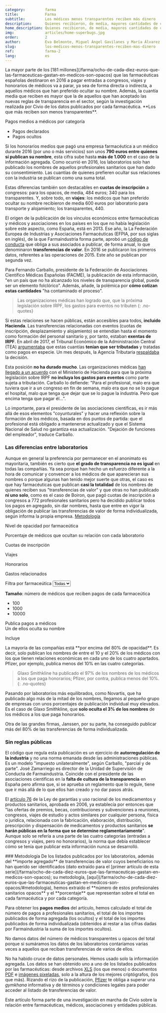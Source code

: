 ```yaml
---
category:         farma
title:            Farma
subtitle:         Los médicos menos transparentes reciben más dinero
description:      Quienes recibieron, de media, mayores cantidades de cada laboratorio prefieren ocultar sus relaciones con la industria
home_description: Quienes recibieron, de media, mayores cantidades de cada laboratorio prefieren ocultar sus relaciones con la industria
img:              articles/home-superbugs.jpg
order:            2
author:           Eva Belmonte, Miguel Ángel Gavilanes y María Álvarez del Vayo
slug:             los-medicos-menos-transparentes-reciben-mas-dinero
ref:              farma-2
lang:             es
---
```


<div class="container page-content" markdown="1">
  <div class="page-content-container" markdown="1">
La mayor parte de los [181 millones](/farma/ocho-de-cada-diez-euros-que-las-farmaceuticas-gastan-en-medicos-son-opacos) que las farmacéuticas españolas destinaron en 2016 a pagar entradas a congresos, viajes y honorarios de médicos va a parar, ya sea de forma directa o indirecta, a aquellos médicos que han preferido ocultar su nombre. Además, la cuantía media que reciben es mayor que la de aquellos que han aceptado las nuevas reglas de transparencia en el sector, según la investigación realizada por Civio de los datos publicados por cada farmacéutica. **Los que más reciben son menos transparentes**.

<div class="container-right">
  <div class="graph-container">
    <p class="graph-container-caption" style="margin-bottom: 15px">Pagos medios a médicos por categoría</p>
    <ul class="pharma-doctors-average-legend">
      <li class="payment-declared"><span></span> Pagos declarados</li>
      <li class="payment-hidden"><span></span> Pagos ocultos</li>
    </ul>
    <div id="pharma-doctors-average" class="bar-graph"></div>
  </div>
</div>

Si los honorarios medios que pagó una empresa farmacéutica a un médico durante 2016 (por uno o más servicios) son unos **790 euros entre quienes sí publican su nombre**, esta cifra sube hasta **más de 1.000** en el caso de la información agregada. Como ocurrió en 2016, los laboratorios solo han publicado los nombres de aquellos profesionales sanitarios que han dado su consentimiento. Las cuantías de quienes prefieren ocultar sus relaciones con la industria se publican como una suma total.

Estas diferencias también son destacables en **cuotas de inscripción** a congresos: para los opacos, de media, 484 euros; 340 para los transparentes. Y, sobre todo, en **viajes**: los médicos que han preferido ocultar su nombre recibieron de media 600 euros por laboratorio para transporte y alojamiento; los transparentes, 440.

El origen de la publicación de los vínculos económicos entre farmacéuticas y médicos y asociaciones en los países en los que no había legislación sobre este aspecto, como España, está en 2013. Ese año, la La Federación Europea de Industrias y Asociaciones Farmacéuticas (EFPIA, por sus siglas en inglés), de la que Farmaindustria forma parte, aprobó un [código de conducta](http://transparency.efpia.eu/the-efpia-code-2) que obliga a sus asociados a publicar, de forma anual, lo que denominaron **transferencias de valor**. En 2016 se publicaron los primeros datos, referentes a las operaciones de 2015. Este año se publican por segunda vez.

Para Fernando Carballo, presidente de la Federación de Asociaciones Científico Médicas Españolas (FACME), la publicación de esta información, "en un país que no ha alcanzado los niveles de transparencia global, puede ser un elemento folclórico". Además, añade, la polémica por **cómo cotizan estas cantidades** "ha contaminado el proceso".

> Las organizaciones médicas han logrado que, que la próxima legislación sobre IRPF, los gastos para eventos no tributen
{: .no-quotes}

Si estas relaciones se hacen públicas, están accesibles para todos, **incluido Hacienda**. Las transferencias relacionadas con eventos (cuotas de inscripción, desplazamiento y alojamiento) se entendían hasta el momento como formación del personal sanitario y, por tanto, estaban **exentas de IRPF**. En abril de 2017, el Tribunal Económico de la Administración Central (TEA) [argumentaba](http://serviciostelematicos.minhap.gob.es/DYCteac/criterio.aspx?id=00/03645/2013/00/0/1&q=s%3d1%26rn%3d%26ra%3d%26fd%3d%26fh%3d%26u%3d01%26n%3d%26p%3d%26c1%3d%26c2%3d%26c3%3d%26tc%3d1%26tr%3d%26tp%3dprofesionales+sanitarios%26tf%3d%26c%3d0%26pg%3d) que estas cuantías **tenían que ser tributadas** y tratadas como pagos en especie. Un mes después, la Agencia Tributaria [respaldaba](https://www.documentcloud.org/documents/3892128-Consulta-Aeat.html) la decisión.

Esta posición **no ha durado mucho**. Las organizaciones médicas [han llegado a un acuerdo](http://www.minhafp.gob.es/Documentacion/Publico/GabineteMinistro/Notas%20Prensa/2017/MINISTRO/29-05-17%20NP%20REUNI%C3%93N%20MONTORO%20OMC.pdf) con el Ministerio de Hacienda para que la próxima legislación sobre IRPF **no incluya los gastos para eventos** como parte sujeta a tributación. Carballo lo defiende: "Para el profesional, malo era que tuviera que ir a un congreso en fin de semana, malo era que no se lo pague el hospital, malo que tenga que dejar que se lo pague la industria. Pero que encima tenga que pagar él...".

Lo importante, para el presidente de las asociaciones científicas, es ir más allá de esos elementos "coyunturales" y hacer una reflexión sobre la formación de los médicos, basada en dos puntos de partida: que el profesional está obligado a mantenerse actualizado y que el Sistema Nacional de Salud no garantiza esa actualización. "Dejación de funciones del empleador", traduce Carballo.

### Las diferencias entre laboratorios

Aunque en general la preferencia por permanecer en el anonimato es mayoritaria, también es cierto que **el grado de transparencia no es igual** en todas las compañías. Ya sea porque han hecho un esfuerzo diferente a la hora de comunicar y convencer a los médicos de que aparecieran sus nombres o porque algunas han tenido mejor suerte que otras, el caso es que hay farmacéuticas que publican **casi la totalidad** de los nombres de quienes reciben sus "transferencias de valor" y que otras no han publicado **ni uno solo**, como es el caso de Boiron, que pagó cuotas de inscripción a congresos a 772 profesionales sanitarios pero ha decidido publicar todos los pagos en agregado, sin dar nombres, hasta que entre en vigor la obligación de publicar las transferencias de valor de forma individualizada, según informa la propia empresa. [Metodología](/farma/los-medicos-menos-transparentes-reciben-mas-dinero/#metodologia)

</div>

<div class="graph-container pharma-transfers-container">
  <p class="graph-container-caption">Nivel de opacidad por farmaceútica</p>

  <p class="legend-title">Porcentaje de médicos que ocultan su relación con cada laboratorio</p>
  <ul class="legend"></ul>
  
  <p class="graph-container-title">Cuotas de inscripción</p>
  <div id="pharma-transfers-charges" class="pharma-transfers beeswarm-graph"></div>

  <p class="graph-container-title">Viajes</p>
  <div id="pharma-transfers-travels" class="pharma-transfers beeswarm-graph"></div>

  <p class="graph-container-title">Honorarios</p>
  <div id="pharma-transfers-fees" class="pharma-transfers beeswarm-graph"></div>

  <p class="graph-container-title">Gastos relacionados</p>
  <div id="pharma-transfers-relateds" class="pharma-transfers beeswarm-graph"></div>

  <div class="row pharma-transfers-footer">
    <div class="col-sm-4">
      <div id="pharma-selector" class="form-group">
        <label>Filtra por farmaceútica</label>
        <select class="form-control">
          <option value="-1">Todas</option>
        </select>
      </div>
    </div>
    <div class="size-legend col-sm-8">
      <p><strong>Tamaño</strong>: número de médicos que reciben pagos de cada farmaceútica</p>
      <ul>
        <li class="sm"><span class="circle"></span> 100</li>
        <li class="m"><span class="circle"></span> 1000</li>
        <li class="l"><span class="circle"></span> 10000</li>
      </ul>
    </div>
  </div>
 
  <div id="pharma-transfers-tooltip" class="tooltip top" role="tooltip">
    <div class="tooltip-arrow"></div>
    <div class="tooltip-inner">
      <p class="title"></p>
      <div class="description">
        <p>Publica pagos a <span class="total"></span> médicos<br/>Un <span class="value"></span> de ellos oculta su nombre</p>
        <p class="subsidiaries-cont">Incluye <span class="subsidiaries"></span></p>
      </div>
    </div>
  </div>
</div>

<div class="page-content-container" markdown="1">
La mayoría de las compañías está **por encima del 80% de opacidad**. Es decir, solo publican los nombres de entre el 10 y el 20% de los médicos con los que tienen relaciones económicas en cada uno de los cuatro apartados. Pfizer, por ejemplo, publica menos del 10% en las cuatro categorías.

> Glaxo Smithkline ha publicado el 97% de los nombres de los médicos a los que paga honorarios; Pfizer, por contra, publica menos del 10%.
{: .no-quotes}

Pasando por laboratorios más equilibrados, como Novartis, que ha publicado algo más de la mitad de los nombres, llegamos al pequeño grupo de empresas con unos porcentajes de publicación individual muy elevados. Es el caso de Glaxo Smithkline, que **solo oculta el 3% de los nombres** de los médicos a los que paga honorarios. 

Otra de las grandes firmas, Janssen, por su parte, ha conseguido publicar más del 80% de las transferencias de forma individualizada.

### Sin reglas públicas

El código que regula esta publicación es un ejercicio de **autorregulación de la industria** y no una norma emanada desde las administraciones públicas. Es un modelo "impuesto unilateralmente", según Carballo, "parcial y de parte". José Zamarriego es director de la Unidad de Supervisión de Conducta de Farmaindustria. Coincide con el presidente de las asociaciones cientificas en la **falta de cultura de la transparencia** en España pero afirma que, si se aprueba un reglamento que lo regule, tiene que ir más allá de lo que ellos han creado y no dar pasos atrás.

El [artículo 76](https://www.boe.es/buscar/act.php?id=BOE-A-2006-13554#a76
) de la Ley de garantías y uso racional de los medicamentos y productos sanitarios, aprobada en 2006, ya establecía por entonces que "las ofertas de premios, becas, contribuciones y subvenciones a reuniones, congresos, viajes de estudio y actos similares por cualquier persona, física o jurídica, relacionada con la fabricación, elaboración, distribución, prescripción y dispensación de medicamentos y productos sanitarios **se harán públicas en la forma que se determine reglamentariamente**". Aunque solo se refería a una parte de las cuatro categorías (entradas a congresos y viajes, pero no honorarios), la norma que debía establecer cómo se tenía que publicar esta información nunca se desarrolló.

<div id="metodologia" class="panel" markdown="1">
### Metodología
De los listados publicados por los laboratorios, además del **importe agregado** de transferencias de valor cuyos beneficiarios no han querido ser identificados (dato extraído para el [primer artículo de esta serie](/farma/ocho-de-cada-diez-euros-que-las-farmaceuticas-gastan-en-medicos-son-opacos); su metodología, [aquí](/farma/ocho-de-cada-diez-euros-que-las-farmaceuticas-gastan-en-medicos-son-opacos/#metodologia),  hemos extraído el **número de estos profesionales sanitarios opacos** y el **porcentaje** que representan sobre el total en cada farmacéutica y por cada categoría.

Para obtener los **pagos medios** del artículo, hemos calculado el total de número de pagos a profesionales sanitarios, el total de los importes publicados de forma agregada (los ocultos) y el total de los importes publicados de forma individualizada (obtenidos al restar a las cifras dadas por Farmaindustria la suma de los importes ocultos).

No damos datos del número de médicos transparentes u opacos del total porque si sumáramos los datos de los laboratorios contaríamos varias veces a aquellos que reciban transferencias de varios de ellos.

No ha habido cruce de datos personales. Hemos usado solo la información agregada. Los datos se han obtenido uno a uno de los listados publicados por las farmacéuticas: desde archivos [XLS](http://www.norgine.com/wp-content/uploads/2017/06/SPAIN-Spain-Transparency-Disclosure-2016-data.xlsx) (los que menos) o documentos [PDF](https://www.sandozfarma.es/sites/www.sandozfarma.es/files/2016-pagos-y-transferencias-de-valor-sandoz-espa%C3%B1a.pdf) e [imágenes pixeladas](https://www.daiichi-sankyo.es/fileadmin/daiichi-sankyo-contents/DS_ES/Downloads/Report_DS_Espana_2016_002.pdf), solo a la altura de los mejores criptógrafos, (los que más). Rizando el rizo de la publicación, [Pfizer](https://www.pfizer.es/transparencia/transparencia.html) te obliga a superar una *gymkhana* informativa y de términos y condiciones legales para poder acceder al listado de transferencias de valor.
</div>

<p class="credits" markdown="1">Este artículo forma parte de una investigación en marcha de Civio sobre la relación entre farmacéuticas, médicos, asociaciones y entidades públicas.</p>

</div>
</div>
